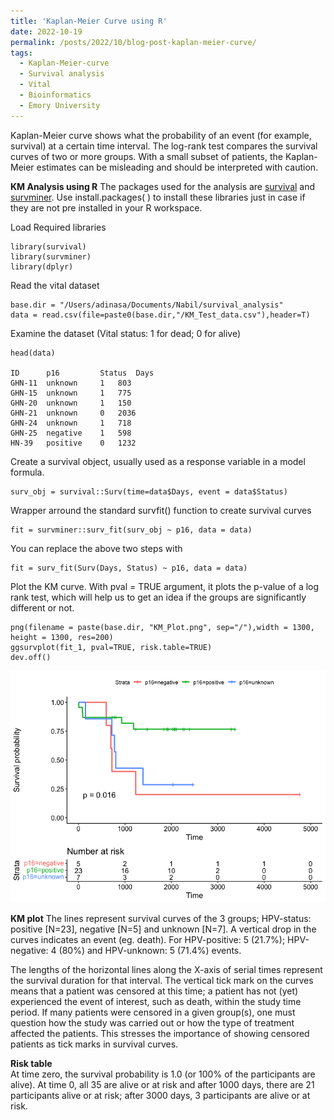 ```yaml
---
title: 'Kaplan-Meier Curve using R'
date: 2022-10-19
permalink: /posts/2022/10/blog-post-kaplan-meier-curve/
tags:
  - Kaplan-Meier-curve
  - Survival analysis
  - Vital
  - Bioinformatics 
  - Emory University
---
```

Kaplan-Meier curve shows what the probability of an event (for example, survival) at a certain time interval. The log-rank test compares the survival curves of two or more groups. With a small subset of patients, the Kaplan-Meier estimates can be misleading and should be interpreted with caution. 

**KM Analysis using R**
The packages used for the analysis are [survival](https://cran.r-project.org/web/packages/survival/index.html) and [survminer](https://cran.r-project.org/web/packages/survminer/index.html). Use install.packages( ) to install these libraries just in case if they are not pre installed in your R workspace.

Load Required libraries
```  
library(survival)  
library(survminer)  
library(dplyr)
```  
Read the vital dataset
```
base.dir = "/Users/adinasa/Documents/Nabil/survival_analysis"    
data = read.csv(file=paste0(base.dir,"/KM_Test_data.csv"),header=T)  
```  

Examine the dataset (Vital status: 1 for dead; 0 for alive)  
```
head(data)  
  
ID      p16 		Status	Days  
GHN-11  unknown		1  	803  
GHN-15  unknown		1  	775  
GHN-20  unknown		1  	150  
GHN-21  unknown		0 	2036  
GHN-24  unknown		1  	718  
GHN-25	negative	1  	598  
HN-39	positive	0	1232  
```  

Create a survival object, usually used as a response variable in a model formula. 

```  
surv_obj = survival::Surv(time=data$Days, event = data$Status)  
```  

Wrapper arround the standard survfit() function to create survival curves

```
fit = survminer::surv_fit(surv_obj ~ p16, data = data)
```  

You can replace the above two steps with 
```  
fit = surv_fit(Surv(Days, Status) ~ p16, data = data)  
```  

Plot the KM curve. With pval = TRUE argument, it plots the p-value of a log rank test, which will help us to get an idea if the groups are significantly different or not.      
```  
png(filename = paste(base.dir, "KM_Plot.png", sep="/"),width = 1300, height = 1300, res=200)  
ggsurvplot(fit_1, pval=TRUE, risk.table=TRUE)  
dev.off()  
```

![KM Plot](/images/KM_plot.png)


**KM plot**
The lines represent survival curves of the 3 groups; HPV-status: positive [N=23], negative [N=5] and unknown [N=7]. A vertical drop in the curves indicates an event (eg. death). For HPV-positive: 5 (21.7%); HPV-negative: 4 (80%) and HPV-unknown: 5 (71.4%) events.  
 
The lengths of the horizontal lines along the X-axis of serial times represent the survival duration for that interval. The vertical tick mark on the curves means that a patient was censored at this time; a patient has not (yet) experienced the event of interest, such as death, within the study time period. If many patients were censored in a given group(s), one must question how the study was carried out or how the type of treatment affected the patients. This stresses the importance of showing censored patients as tick marks in survival curves.  
 
**Risk table**     
At time zero, the survival probability is 1.0 (or 100% of the participants are alive). At time 0, all 35 are alive or at risk and after 1000 days, there are 21 participants alive or at risk; after 3000 days, 3 participants are alive or at risk. 

